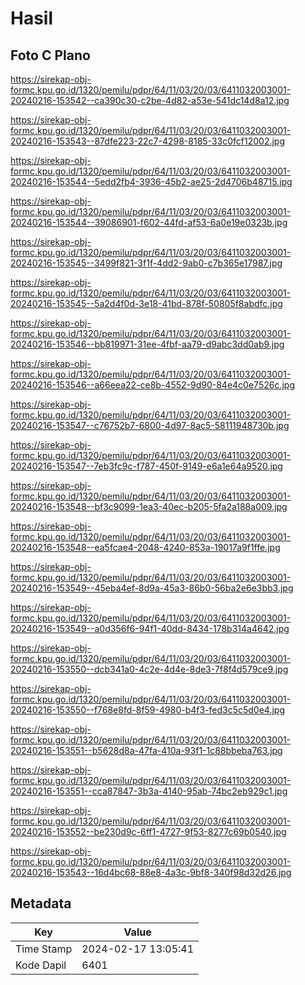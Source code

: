 # Hasil

## Foto C Plano

https://sirekap-obj-formc.kpu.go.id/1320/pemilu/pdpr/64/11/03/20/03/6411032003001-20240216-153542--ca390c30-c2be-4d82-a53e-541dc14d8a12.jpg

https://sirekap-obj-formc.kpu.go.id/1320/pemilu/pdpr/64/11/03/20/03/6411032003001-20240216-153543--87dfe223-22c7-4298-8185-33c0fcf12002.jpg

https://sirekap-obj-formc.kpu.go.id/1320/pemilu/pdpr/64/11/03/20/03/6411032003001-20240216-153544--5edd2fb4-3936-45b2-ae25-2d4706b48715.jpg

https://sirekap-obj-formc.kpu.go.id/1320/pemilu/pdpr/64/11/03/20/03/6411032003001-20240216-153544--39086901-f602-44fd-af53-6a0e19e0323b.jpg

https://sirekap-obj-formc.kpu.go.id/1320/pemilu/pdpr/64/11/03/20/03/6411032003001-20240216-153545--3499f821-3f1f-4dd2-9ab0-c7b365e17987.jpg

https://sirekap-obj-formc.kpu.go.id/1320/pemilu/pdpr/64/11/03/20/03/6411032003001-20240216-153545--5a2d4f0d-3e18-41bd-878f-50805f8abdfc.jpg

https://sirekap-obj-formc.kpu.go.id/1320/pemilu/pdpr/64/11/03/20/03/6411032003001-20240216-153546--bb819971-31ee-4fbf-aa79-d9abc3dd0ab9.jpg

https://sirekap-obj-formc.kpu.go.id/1320/pemilu/pdpr/64/11/03/20/03/6411032003001-20240216-153546--a66eea22-ce8b-4552-9d90-84e4c0e7526c.jpg

https://sirekap-obj-formc.kpu.go.id/1320/pemilu/pdpr/64/11/03/20/03/6411032003001-20240216-153547--c76752b7-6800-4d97-8ac5-58111948730b.jpg

https://sirekap-obj-formc.kpu.go.id/1320/pemilu/pdpr/64/11/03/20/03/6411032003001-20240216-153547--7eb3fc9c-f787-450f-9149-e6a1e64a9520.jpg

https://sirekap-obj-formc.kpu.go.id/1320/pemilu/pdpr/64/11/03/20/03/6411032003001-20240216-153548--bf3c9099-1ea3-40ec-b205-5fa2a188a009.jpg

https://sirekap-obj-formc.kpu.go.id/1320/pemilu/pdpr/64/11/03/20/03/6411032003001-20240216-153548--ea5fcae4-2048-4240-853a-19017a9f1ffe.jpg

https://sirekap-obj-formc.kpu.go.id/1320/pemilu/pdpr/64/11/03/20/03/6411032003001-20240216-153549--45eba4ef-8d9a-45a3-86b0-56ba2e6e3bb3.jpg

https://sirekap-obj-formc.kpu.go.id/1320/pemilu/pdpr/64/11/03/20/03/6411032003001-20240216-153549--a0d356f6-94f1-40dd-8434-178b314a4642.jpg

https://sirekap-obj-formc.kpu.go.id/1320/pemilu/pdpr/64/11/03/20/03/6411032003001-20240216-153550--dcb341a0-4c2e-4d4e-8de3-7f8f4d579ce9.jpg

https://sirekap-obj-formc.kpu.go.id/1320/pemilu/pdpr/64/11/03/20/03/6411032003001-20240216-153550--f768e8fd-8f59-4980-b4f3-fed3c5c5d0e4.jpg

https://sirekap-obj-formc.kpu.go.id/1320/pemilu/pdpr/64/11/03/20/03/6411032003001-20240216-153551--b5628d8a-47fa-410a-93f1-1c88bbeba763.jpg

https://sirekap-obj-formc.kpu.go.id/1320/pemilu/pdpr/64/11/03/20/03/6411032003001-20240216-153551--cca87847-3b3a-4140-95ab-74bc2eb929c1.jpg

https://sirekap-obj-formc.kpu.go.id/1320/pemilu/pdpr/64/11/03/20/03/6411032003001-20240216-153552--be230d9c-6ff1-4727-9f53-8277c69b0540.jpg

https://sirekap-obj-formc.kpu.go.id/1320/pemilu/pdpr/64/11/03/20/03/6411032003001-20240216-153543--16d4bc68-88e8-4a3c-9bf8-340f98d32d26.jpg


## Metadata

| Key        | Value               |
| ---------- | ------------------- |
| Time Stamp | 2024-02-17 13:05:41 |
| Kode Dapil | 6401                |



